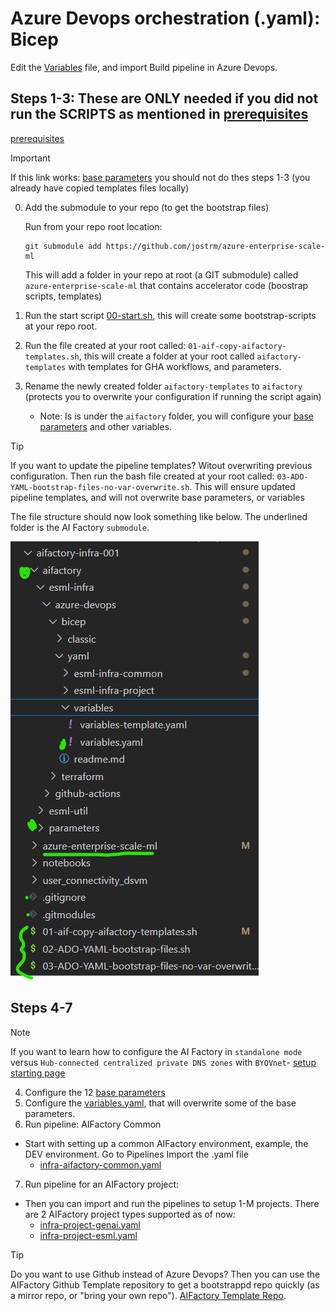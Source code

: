 # Azure Devops orchestration (.yaml): Bicep
Edit the [Variables](./variables/variables.yaml) file, and import Build pipeline in Azure Devops.

## Steps 1-3: These are ONLY needed if you did not run the SCRIPTS as mentioned in [prerequisites](../../../../../documentation/v2/10-19/12-prerequisites-setup.md)

[prerequisites](../../../../../documentation/v2/10-19/12-prerequisites-setup.md)

>[!IMPORTANT]
> If this link works: [base parameters](../../../../aifactory/parameters/) you should not do thes steps 1-3 (you already have copied templates files locally)
>

0) Add the submodule to your repo (to get the bootstrap files)

    Run from your repo root location:

    ```
    git submodule add https://github.com/jostrm/azure-enterprise-scale-ml
    ```

    This will add a folder in your repo at root (a GIT submodule) called `azure-enterprise-scale-ml` that contains accelerator code (boostrap scripts, templates)

1) Run the start script [00-start.sh](../../../../../00-start.sh),  this will create some bootstrap-scripts at your repo root.
2) Run the file created at your root called: `01-aif-copy-aifactory-templates.sh`, this will create a folder at your root called `aifactory-templates` with templates for GHA workflows, and parameters.
3) Rename the newly created folder  `aifactory-templates` to  `aifactory` (protects you to overwrite your configuration if running the script again)
    - Note: Is is under the `aifactory` folder, you will configure your [base parameters](../../../../aifactory/parameters/) and other variables.

>[!TIP]
> If you want to update the pipeline templates? Witout overwriting previous configuration. Then run the bash file created at your root called: `03-ADO-YAML-bootstrap-files-no-var-overwrite.sh`. This will ensure updated pipeline templates, and will not overwrite base parameters, or variables

The file structure should now look something like below. The underlined folder is the AI Factory `submodule`.

![](../../../../../../documentation/v2/20-29/images/24-end-2-end-setup-repo-ADO-byorepo.png)

## Steps 4-7

>[!NOTE]
> If you want to learn how to configure the AI Factory in `standalone mode` versus `Hub-connected centralized private DNS zones` with `BYOVnet`- [ setup starting page](../../../../../../documentation/v2/20-29/24-end-2-end-setup.md)
>

4) Configure the 12 [base parameters](../../../../aifactory/parameters/) 
5) Configure the [variables.yaml](./variables/variables.yaml), that will overwrite some of the base parameters.
6) Run pipeline: AIFactory Common
- Start with setting up a common AIFactory environment, example, the DEV environment. Go to Pipelines Import the .yaml file
    - [infra-aifactory-common.yaml](./esml-infra-common/infra-aifactory-common.yaml)

7) Run pipeline for an AIFactory project: 
- Then you can import and run the pipelines to setup 1-M projects. There are 2 AIFactory project types supported as of now: 
    - [infra-project-genai.yaml](./esml-infra-project/infra-project-genai.yaml)
    - [infra-project-esml.yaml](./esml-infra-project/infra-project-esml.yaml)

> [!TIP]
>  Do you want to use Github instead of Azure Devops? Then you can use the AIFactory Github Template repository to get a bootstrappd repo quickly (as a mirror repo, or "bring your own repo"). [AIFactory Template Repo](https://github.com/jostrm/azure-enterprise-scale-ml-usage).
>